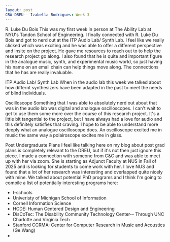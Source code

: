 ```yaml
---
layout: post
CRA-DREU-- Izabella Rodrigues: Week 3 
---
```

R. Luke Du Bois 
This was my first week in person at The Ability Lab at NYU's Tandon School of Engineering. I finally connected with R. Luke Du Bois and got to nerd out at the ITP Audio Lab/ Synth Lab. I feel like we really clicked which was exciting and he was able to offer a different perspective and insite on the project. He gave me resources to reach out to to help the research project go along. I also found that he is quite and important figure in the analogue music, synth, and experimental music world, so just having his name on an email chain can help things move along. The connections that he has are really invaluable. 

ITP Audio Lab/ Synth Lab 
When in the audio lab this week we talked about how differnt synthesizers have been adapted in the past to meet the needs of blind individuals. 

Oscilloscope 
Something that I was able to absolutely nerd out about that was in the audio lab was digital and analogue oscilloscopes. I can't wait to get to use them some more over the course of this research project. It's a little bit tangential to the project, but I have always had a love for audio and this definitely satisfies that craving. I hope to be able to understand more deeply what an analogue oscilloscope does. An oscilloscope excited me in music the same way a polairoscope excites me in glass. 

Post Undergraduate Plans
I feel like talking here on my blog about post grad plans is completely relevant to the DREU, but if it's not then just ignore this piece. 
I made a connection with someone from C&C and was able to meet up with her via zoom. She is starting as Adjunct Faculty at NUS in Fall of 2025 and is looking for students to come work with her. I love NUS and found that a lot of her research was interesting and overlapped quite nicely with mine. We talked about potential PhD programs and I think I'm going to compile a list of potentially interesting programs here: 
- I-schools
- Univeristy of Michigan School of Information 
- Cornell Information Science
- HCDE: Human Centered Design and Engineering
- DisCoTec: The Disability Community Technology Center-- Through UNC Charlotte and Virginia Tech
- Stanford CCRMA: Center for Computer Research in Music and Acoustics (Ge Wang) 
- 
